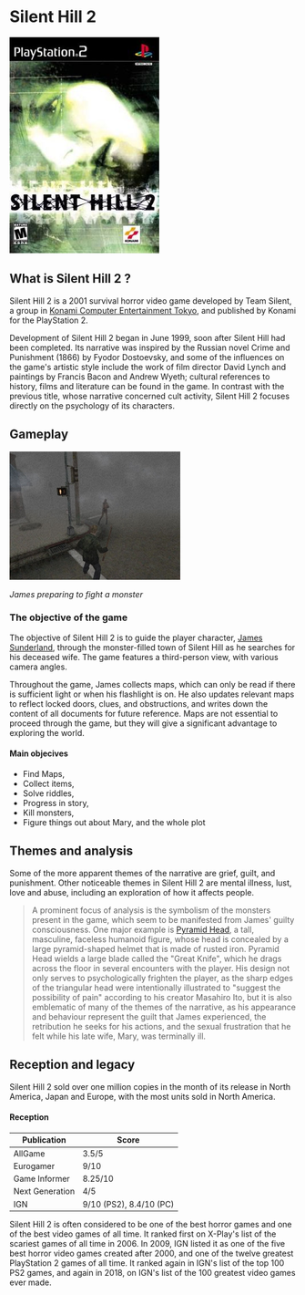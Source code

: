 # Silent Hill 2 

![silenthill2](silenthill2.jpg)

## What is Silent Hill 2 ?

Silent Hill 2 is a 2001 survival horror video game developed by Team Silent, a group in [Konami Computer Entertainment Tokyo](https://en.wikipedia.org/wiki/Konami#Former_subsidiaries), and published by Konami for the PlayStation 2.

Development of Silent Hill 2 began in June 1999, soon after Silent Hill had been completed. Its narrative was inspired by the Russian novel Crime and Punishment (1866) by Fyodor Dostoevsky, and some of the influences on the game's artistic style include the work of film director David Lynch and paintings by Francis Bacon and Andrew Wyeth; cultural references to history, films and literature can be found in the game. In contrast with the previous title, whose narrative concerned cult activity, Silent Hill 2 focuses directly on the psychology of its characters.

## Gameplay

![James](James.jpg)

_James preparing to fight a monster_

### The objective of the game

The objective of Silent Hill 2 is to guide the player character, [James Sunderland](https://en.wikipedia.org/wiki/James_Sunderland_(Silent_Hill)), through the monster-filled town of Silent Hill as he searches for his deceased wife. The game features a third-person view, with various camera angles.

Throughout the game, James collects maps, which can only be read if there is sufficient light or when his flashlight is on. He also updates relevant maps to reflect locked doors, clues, and obstructions, and writes down the content of all documents for future reference. Maps are not essential to proceed through the game, but they will give a significant advantage to exploring the world.

#### Main objecives
* Find Maps,
* Collect items,
* Solve riddles,
* Progress in story,
* Kill monsters,
* Figure things out about Mary, and the whole plot 

## Themes and analysis

Some of the more apparent themes of the narrative are grief, guilt, and punishment. Other noticeable themes in Silent Hill 2 are mental illness, lust, love and abuse, including an exploration of how it affects people.

>A prominent focus of analysis is the symbolism of the monsters present in the game, which seem to be manifested from James' guilty consciousness. One major example is [Pyramid Head](https://en.wikipedia.org/wiki/Pyramid_Head), a tall, masculine, faceless humanoid figure, whose head is concealed by a large pyramid-shaped helmet that is made of rusted iron. Pyramid Head wields a large blade called the "Great Knife", which he drags across the floor in several encounters with the player. His design not only serves to psychologically frighten the player, as the sharp edges of the triangular head were intentionally illustrated to "suggest the possibility of pain" according to his creator Masahiro Ito, but it is also emblematic of many of the themes of the narrative, as his appearance and behaviour represent the guilt that James experienced, the retribution he seeks for his actions, and the sexual frustration that he felt while his late wife, Mary, was terminally ill.

## Reception and legacy

Silent Hill 2 sold over one million copies in the month of its release in North America, Japan and Europe, with the most units sold in North America.

#### Reception

|Publication|Score|
|-----------|-----|
|AllGame|3.5/5|
|Eurogamer|9/10|
|Game Informer|8.25/10|
|Next Generation|4/5|
|IGN|9/10 (PS2), 8.4/10 (PC)|

Silent Hill 2 is often considered to be one of the best horror games and one of the best video games of all time. It ranked first on X-Play's list of the scariest games of all time in 2006. In 2009, IGN listed it as one of the five best horror video games created after 2000, and one of the twelve greatest PlayStation 2 games of all time. It ranked again in IGN's list of the top 100 PS2 games, and again in 2018, on IGN's list of the 100 greatest video games ever made.